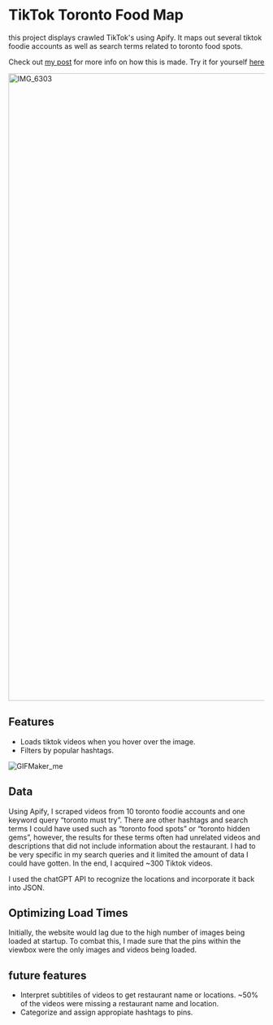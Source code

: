 # TikTok Toronto Food Map
this project displays crawled TikTok's using Apify. It maps out several tiktok foodie accounts as well as search terms related to toronto food spots.

Check out [my post](https://granite-diver-d78.notion.site/Tiktok-Food-Map-In-progress-118bf059f9364d078414fde80d900a1b?pvs=4) for more info on how this is made. 
Try it for yourself [here](https://tiktoktorontofoodmap.netlify.app/)

<img width="1234" alt="IMG_6303" src="https://github.com/missvickies/tiktok-toronto-food-map/assets/42661718/9ae2e532-f9d8-411a-9505-b5d086be6382">

## Features
- Loads tiktok videos when you hover over the image.
- Filters by popular hashtags.
  
![GIFMaker_me](https://github.com/missvickies/tiktok-toronto-food-map/assets/42661718/7daf214b-5644-4372-a450-ec6ae31a60ee)

## Data

Using Apify, I scraped videos from 10 toronto foodie accounts and one keyword query “toronto must try”. There are other hashtags and search terms I could have used such as “toronto food spots” or “toronto hidden gems”, however, the results for these terms often had unrelated videos and descriptions that did not include information about the restaurant. I had to be very specific in my search queries and it limited the amount of data I could have gotten. In the end, I acquired ~300 Tiktok videos.

I used the chatGPT API to recognize the locations and incorporate it back into JSON.

## Optimizing Load Times

Initially, the website would lag due to the high number of images being loaded at startup. To combat this, I made sure that the pins within the viewbox were the only images and videos being loaded.

## future features
- Interpret subtitiles of videos to get restaurant name or locations. ~50% of the videos were missing a restaurant name and location.
- Categorize and assign appropiate hashtags to pins.



